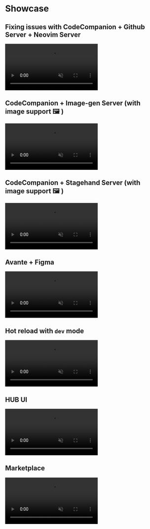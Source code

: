 # Showcase 


## Fixing issues with CodeCompanion + Github Server + Neovim Server
<p>
<video muted controls src="https://github.com/user-attachments/assets/1a10ad50-5832-4627-bcc3-be49e7941105"></video>
</p>

## CodeCompanion +  Image-gen Server (with image support 🖼 )
<p>
<video muted controls src="https://github.com/user-attachments/assets/70181790-e949-4df6-a690-c5d7a212e7d1"></video>
</p>

## CodeCompanion + Stagehand Server (with image support 🖼 )

<p>
<video controls muted src="https://github.com/user-attachments/assets/a939be1e-7a77-495b-9727-54f110ec68b5"></video>
</p>

## Avante + Figma

<p>
<video muted controls src="https://github.com/user-attachments/assets/e33fb5c3-7dbd-40b2-bec5-471a465c7f4d"></video>
</p>

## Hot reload with `dev` mode
<p>
<video muted controls src="https://github.com/user-attachments/assets/af9654c2-e065-4f31-9bba-5c966284e221"></video>
</p>


## HUB UI

<p>
<video muted controls src="https://github.com/user-attachments/assets/22d14360-5994-455b-8789-4fffd2b598e2"></video>
</p>


## Marketplace

<p>
<video muted controls src="https://github.com/user-attachments/assets/20a18abc-f2ba-436e-aab7-ea795f6e28d2"></video>
</p>

